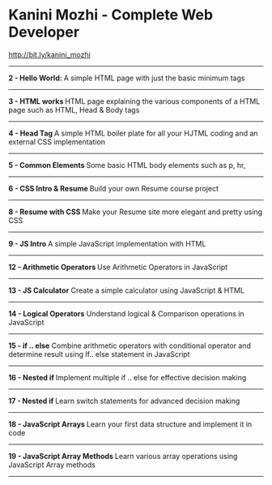# Kanini Mozhi - Complete Web Developer 
<a> http://bit.ly/kanini_mozhi </a>
<hr>
<b> 2 - Hello World: </b>
A simple HTML page with just the basic minimum tags

<hr>

<b> 3 - HTML works </b>
HTML page explaining the various components of a HTML page such as HTML, Head & Body tags
<hr>

<b> 4 - Head Tag </b>
A simple HTML boiler plate for all your HJTML coding and an external CSS implementation
<hr>

<b> 5 - Common Elements </b>
Some basic HTML body elements such as p, hr, 
<hr>

<b> 6 - CSS Intro & Resume </b> 
Build your own Resume course project 
<hr>

<b> 8 - Resume with CSS </b>
Make your Resume site more elegant and pretty using CSS
<hr>

<b> 9 - JS Intro </b>
A simple JavaScript implementation with HTML
<hr>

<b> 12 - Arithmetic Operators </b>
Use Arithmetic Operators in JavaScript
<hr>

<b> 13 - JS Calculator</b> 
Create a simple calculator using JavaScript & HTML
<hr>

<b> 14 - Logical Operators</b> 
Understand logical & Comparison operations in JavaScript 
<hr>

<b> 15 - if .. else</b> 
Combine arithmetic operators with conditional operator and determine result using If.. else statement in JavaScript
<hr>

<b> 16 - Nested if </b> 
Implement multiple if .. else for effective decision making
<hr>

<b> 17 - Nested if </b> 
Learn switch statements for advanced decision making 
<hr>

<b> 18 - JavaScript Arrays </b> 
Learn your first data structure and implement it in code
<hr>

<b> 19 - JavaScript Array Methods </b> 
Learn various array operations using JavaScript Array methods
<hr>